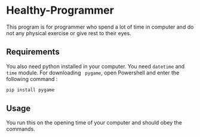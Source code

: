 # Healthy-Programmer
This program is for programmer who spend a lot of time in computer and do not any physical exercise or give rest to their eyes.

## Requirements
You also need python installed in your computer.
You need ```datetime``` and ```time``` module.
For downloading ``` pygame```, open Powershell and enter the following command :
```bash
pip install pygame
```

## Usage
You run this on the opening time of your computer and should obey the commands.
